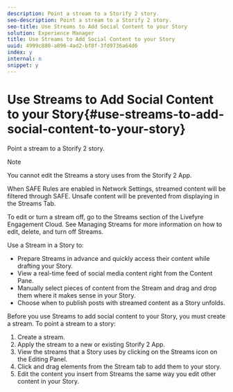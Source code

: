 ```yaml
---
description: Point a stream to a Storify 2 story.
seo-description: Point a stream to a Storify 2 story.
seo-title: Use Streams to Add Social Content to your Story
solution: Experience Manager
title: Use Streams to Add Social Content to your Story
uuid: 4999c880-a896-4ad2-bf8f-3fd9736a64d6
index: y
internal: n
snippet: y
---
```


# Use Streams to Add Social Content to your Story{#use-streams-to-add-social-content-to-your-story}

Point a stream to a Storify 2 story.

>[!NOTE]
>
>You cannot edit the Streams a story uses from the Storify 2 App.

When SAFE Rules are enabled in Network Settings, streamed content will be filtered through SAFE. Unsafe content will be prevented from displaying in the Streams Tab.

To edit or turn a stream off, go to the Streams section of the Livefyre Engagement Cloud. See Managing Streams for more information on how to edit, delete, and turn off Streams.

Use a Stream in a Story to:

* Prepare Streams in advance and quickly access their content while drafting your Story.
* View a real-time feed of social media content right from the Content Pane.
* Manually select pieces of content from the Stream and drag and drop them where it makes sense in your Story.
* Choose when to publish posts with streamed content&nbsp;as a Story unfolds.

Before you use Streams to add social content to your Story, you must create a stream. To point a stream to a story:

1. Create a stream.
1. Apply the stream to a new or existing Storify 2 App.
1. View the streams that a Story uses by clicking on the Streams icon on the Editing Panel.
1. Click and drag elements from the Stream tab to add them to your story.
1. Edit the content you insert from Streams the same way you edit other content in your Story.
